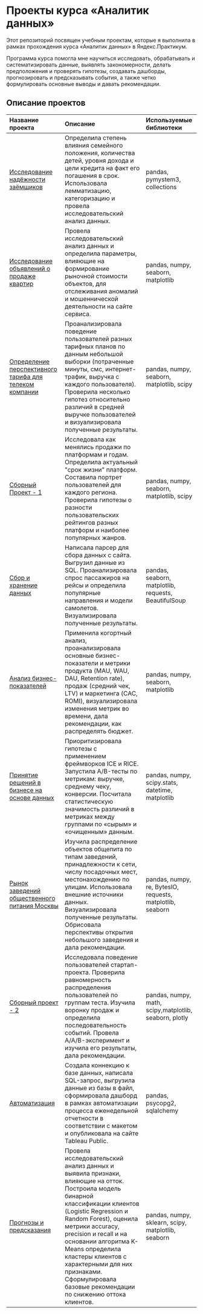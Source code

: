 # Проекты курса «Аналитик данных»
Этот репозиторий посвящен учебным проектам, которые я выполнила в рамках прохождения курса «Аналитик данных» в Яндекс.Практикум.

Программа курса помогла мне научиться исследовать, обрабатывать и систематизировать данные, выявлять закономерности, делать предположения и проверять гипотезы, создавать дашборды, прогнозировать и предсказывать события, а также четко формулировать основные выводы и давать рекомендации.

## Описание проектов
| Название проекта | Описание | Используемые библиотеки | 
| :---------------------- | :---------------------- | :---------------------- |
| [Исследование надёжности заёмщиков](https://github.com/alekseeva-julie/Yandex/tree/main/01.%20%D0%98%D1%81%D1%81%D0%BB%D0%B5%D0%B4%D0%BE%D0%B2%D0%B0%D0%BD%D0%B8%D0%B5%20%D0%BD%D0%B0%D0%B4%D1%91%D0%B6%D0%BD%D0%BE%D1%81%D1%82%D0%B8%20%D0%B7%D0%B0%D1%91%D0%BC%D1%89%D0%B8%D0%BA%D0%BE%D0%B2) | Определила степень влияния семейного положения, количества детей, уровня дохода и цели кредита на факт его погашения в срок. Использовала лемматизацию, категоризацию и провела исследовательский анализ данных. | pandas, pymystem3, collections |
| [Исследование объявлений о продаже квартир](https://github.com/alekseeva-julie/Yandex/tree/main/02.%20%D0%98%D1%81%D1%81%D0%BB%D0%B5%D0%B4%D0%BE%D0%B2%D0%B0%D0%BD%D0%B8%D0%B5%20%D0%BE%D0%B1%D1%8A%D1%8F%D0%B2%D0%BB%D0%B5%D0%BD%D0%B8%D0%B9%20%D0%BE%20%D0%BF%D1%80%D0%BE%D0%B4%D0%B0%D0%B6%D0%B5%20%D0%BA%D0%B2%D0%B0%D1%80%D1%82%D0%B8%D1%80) | Провела исследовательский анализ данных и определила параметры, влияющие на формирование рыночной стоимости объектов, для отслеживания аномалий и мошеннической деятельности на сайте сервиса. | pandas, numpy, seaborn, matplotlib |
| [Определение перспективного тарифа для телеком компании](https://github.com/alekseeva-julie/Yandex/tree/main/03.%20%D0%9E%D0%BF%D1%80%D0%B5%D0%B4%D0%B5%D0%BB%D0%B5%D0%BD%D0%B8%D0%B5%20%D0%BF%D0%B5%D1%80%D1%81%D0%BF%D0%B5%D0%BA%D1%82%D0%B8%D0%B2%D0%BD%D0%BE%D0%B3%D0%BE%20%D1%82%D0%B0%D1%80%D0%B8%D1%84%D0%B0%20%D0%B4%D0%BB%D1%8F%20%D1%82%D0%B5%D0%BB%D0%B5%D0%BA%D0%BE%D0%BC%20%D0%BA%D0%BE%D0%BC%D0%BF%D0%B0%D0%BD%D0%B8%D0%B8) | Проанализировала поведение пользователей разных тарифных планов по данным небольшой выборки (потраченные минуты, смс, интернет-трафик, выручка с каждого пользователя). Проверила несколько гипотез относительно различий в средней выручке пользователей и визуализировала полученные результаты. | pandas, numpy, seaborn, matplotlib, scipy |
| [Сборный Проект - 1](https://github.com/alekseeva-julie/Yandex/tree/main/04.%20%D0%A1%D0%B1%D0%BE%D1%80%D0%BD%D1%8B%D0%B9%20%D0%9F%D1%80%D0%BE%D0%B5%D0%BA%D1%82%20-%201) | Исследовала как менялись продажи по платформам и годам. Определила актуальный "срок жизни" платформ.  Составила портрет пользователей для каждого региона. Проверила гипотезы о разности пользовательских рейтингов разных платформ и наиболее популярных жанров. | pandas, numpy, seaborn, matplotlib, scipy |
| [Сбор и хранение данных](https://github.com/alekseeva-julie/Yandex/tree/main/05.%20%D0%A1%D0%B1%D0%BE%D1%80%20%D0%B8%20%D1%85%D1%80%D0%B0%D0%BD%D0%B5%D0%BD%D0%B8%D0%B5%20%D0%B4%D0%B0%D0%BD%D0%BD%D1%8B%D1%85) | Написала парсер для сбора данных с сайта. Выгрузил данные из SQL. Проанализировала спрос пассажиров на рейсы и определила популярные направления и модели самолетов. Визуализировала полученные результаты. | pandas, seaborn, matplotlib, requests, BeautifulSoup |
| [Анализ бизнес-показателей](https://github.com/alekseeva-julie/Yandex/tree/main/06.%20%D0%90%D0%BD%D0%B0%D0%BB%D0%B8%D0%B7%20%D0%B1%D0%B8%D0%B7%D0%BD%D0%B5%D1%81-%D0%BF%D0%BE%D0%BA%D0%B0%D0%B7%D0%B0%D1%82%D0%B5%D0%BB%D0%B5%D0%B9) | Применила когортный анализ, проанализировала основные бизнес-показатели и метрики продукта (MAU, WAU, DAU, Retention rate), продаж (средний чек, LTV) и маркетинга (CAC, ROMI), визуализировала изменения метрик во времени, дала рекомендации, как распределять бюджет.| pandas, numpy, seaborn, matplotlib |
| [Принятие решений в бизнесе на основе данных](https://github.com/alekseeva-julie/Yandex/tree/main/07.%20%D0%9F%D1%80%D0%B8%D0%BD%D1%8F%D1%82%D0%B8%D0%B5%20%D1%80%D0%B5%D1%88%D0%B5%D0%BD%D0%B8%D0%B9%20%D0%B2%20%D0%B1%D0%B8%D0%B7%D0%BD%D0%B5%D1%81%D0%B5%20%D0%BD%D0%B0%20%D0%BE%D1%81%D0%BD%D0%BE%D0%B2%D0%B5%20%D0%B4%D0%B0%D0%BD%D0%BD%D1%8B%D1%85) | Приоритизировала гипотезы с применением фреймворков ICE и RICE. Запустила A/B-тесты по метрикам: выручке, среднему чеку, конверсии. Посчитала статистическую значимость различий в метриках между группами по «сырым» и «очищенным» данным. | pandas, numpy, scipy.stats, datetime, matplotlib |
| [Рынок заведений общественного питания Москвы](https://github.com/alekseeva-julie/Yandex/tree/main/08.%20%D0%A0%D1%8B%D0%BD%D0%BE%D0%BA%20%D0%B7%D0%B0%D0%B2%D0%B5%D0%B4%D0%B5%D0%BD%D0%B8%D0%B9%20%D0%BE%D0%B1%D1%89%D0%B5%D1%81%D1%82%D0%B2%D0%B5%D0%BD%D0%BD%D0%BE%D0%B3%D0%BE%20%D0%BF%D0%B8%D1%82%D0%B0%D0%BD%D0%B8%D1%8F%20%D0%9C%D0%BE%D1%81%D0%BA%D0%B2%D1%8B) | Изучила распределение объектов общепита по типам заведений, принадлежности к сети, числу посадочных мест, местонахождению по улицам. Использовала внешние источники данных. Визуализировала полученные результаты. Обрисовала перспективы открытия небольшого заведения и дала рекомендации. | pandas, numpy, re, BytesIO, requests, matplotlib, seaborn |
| [Сборный проект - 2](https://github.com/alekseeva-julie/Yandex/tree/main/09.%20%D0%A1%D0%B1%D0%BE%D1%80%D0%BD%D1%8B%D0%B9%20%D0%BF%D1%80%D0%BE%D0%B5%D0%BA%D1%82%20-%202) | Исследовала поведение пользователей стартап-проекта. Проверила равномерность распределения пользователей по группам теста. Изучила воронку продаж и определила последовательность событий. Провела A/A/B-эксперимент и изучила его результаты, дала рекомендации. | pandas, numpy, math, scipy,matplotlib, seaborn, plotly |
| [Автоматизация](https://github.com/alekseeva-julie/Yandex/tree/main/10.%20%D0%90%D0%B2%D1%82%D0%BE%D0%BC%D0%B0%D1%82%D0%B8%D0%B7%D0%B0%D1%86%D0%B8%D1%8F) | Создала коннекцию к базе данных, написала SQL-запрос, выгрузила данные из базы в файл, сформировала дашборд в рамках автоматизации процесса еженедельной отчетности в соответствии с макетом и опубликовала на сайте Tableau Public. | pandas, psycopg2, sqlalchemy |
| [Прогнозы и предсказания](https://github.com/alekseeva-julie/Yandex/tree/main/11.%20%D0%9F%D1%80%D0%BE%D0%B3%D0%BD%D0%BE%D0%B7%D1%8B%20%D0%B8%20%D0%BF%D1%80%D0%B5%D0%B4%D1%81%D0%BA%D0%B0%D0%B7%D0%B0%D0%BD%D0%B8%D1%8F) | Провела исследовательский анализ данных и выявила признаки, влияющие на отток. Построила модель бинарной классификации клиентов (Logistic Regression и Random Forest), оценила метрики accuracy, precision и recall и на основании алгоритма K-Means определила кластеры клиентов с характерными для них признаками. Сформулировала базовые рекомендации по снижению оттока клиентов. | pandas, numpy, sklearn, scipy, matplotlib, seaborn |